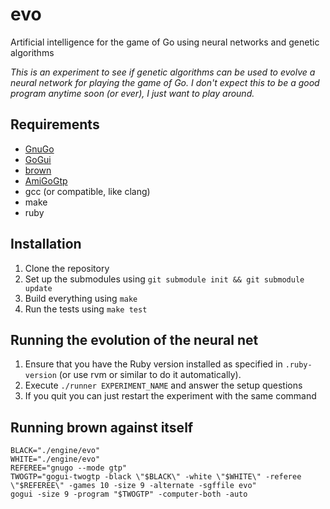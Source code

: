 # evo
Artificial intelligence for the game of Go using neural networks and genetic algorithms

_This is an experiment to see if genetic algorithms can be used to evolve a neural network for playing the game of Go. I don't expect this to be a good program anytime soon (or ever), I just want to play around._

## Requirements

* [GnuGo](https://www.gnu.org/software/gnugo/)
* [GoGui](https://github.com/Remi-Coulom/gogui)
* [brown](http://www.lysator.liu.se/%7Egunnar/gtp/brown-1.0.tar.gz)
* [AmiGoGtp](https://amigogtp.sourceforge.net/)
* gcc (or compatible, like clang)
* make
* ruby

## Installation

1. Clone the repository
2. Set up the submodules using `git submodule init && git submodule update`
3. Build everything using `make`
4. Run the tests using `make test`

## Running the evolution of the neural net

1. Ensure that you have the Ruby version installed as specified in `.ruby-version` (or use rvm or similar to do it automatically).
2. Execute `./runner EXPERIMENT_NAME` and answer the setup questions
3. If you quit you can just restart the experiment with the same command

## Running brown against itself

```
BLACK="./engine/evo"
WHITE="./engine/evo"
REFEREE="gnugo --mode gtp"
TWOGTP="gogui-twogtp -black \"$BLACK\" -white \"$WHITE\" -referee \"$REFEREE\" -games 10 -size 9 -alternate -sgffile evo"
gogui -size 9 -program "$TWOGTP" -computer-both -auto
```
